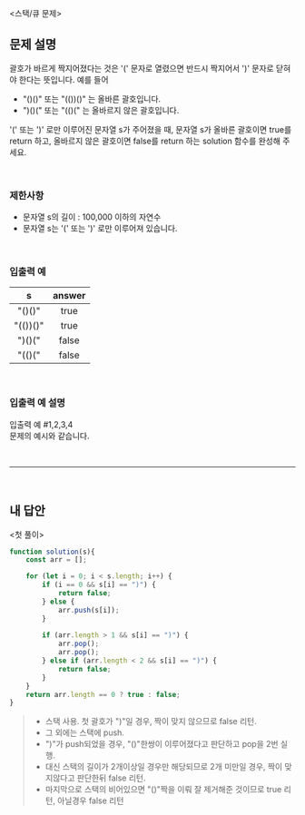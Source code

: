 <스택/큐 문제>

## 문제 설명
괄호가 바르게 짝지어졌다는 것은 '(' 문자로 열렸으면 반드시 짝지어서 ')' 문자로 닫혀야 한다는 뜻입니다. 예를 들어

* "()()" 또는 "(())()" 는 올바른 괄호입니다.
* ")()(" 또는 "(()(" 는 올바르지 않은 괄호입니다.

'(' 또는 ')' 로만 이루어진 문자열 s가 주어졌을 때, 문자열 s가 올바른 괄호이면 true를 return 하고, 올바르지 않은 괄호이면 false를 return 하는 solution 함수를 완성해 주세요.

<br>

### 제한사항
* 문자열 s의 길이 : 100,000 이하의 자연수
* 문자열 s는 '(' 또는 ')' 로만 이루어져 있습니다.

<br>

### 입출력 예
|s|answer|
|:---:|:---:|
|"()()"|true|
|"(())()"|true|
|")()("|false|
|"(()("|false|

<br>

### 입출력 예 설명
입출력 예 #1,2,3,4
<br>
문제의 예시와 같습니다.

<br>

---

<br>

## 내 답안
<첫 풀이>
```JavaScript
function solution(s){
    const arr = [];

    for (let i = 0; i < s.length; i++) {
        if (i == 0 && s[i] == ")") {
            return false;
        } else {
            arr.push(s[i]);
        }
        
        if (arr.length > 1 && s[i] == ")") {
            arr.pop();
            arr.pop();
        } else if (arr.length < 2 && s[i] == ")") {
            return false;
        }
    }
    return arr.length == 0 ? true : false;
}
```
> * 스택 사용. 첫 괄호가 ")"일 경우, 짝이 맞지 않으므로 false 리턴.
> * 그 외에는 스택에 push.   
> * ")"가 push되었을 경우, "()"한쌍이 이루어졌다고 판단하고 pop을 2번 실행.   
> * 대신 스택의 길이가 2개이상일 경우만 해당되므로 2개 미만일 경우, 짝이 맞지않다고 판단한뒤 false 리턴.
> * 마지막으로 스택의 비어있으면 "()"짝을 이뤄 잘 제거해준 것이므로 true 리턴, 아닐경우 false 리턴